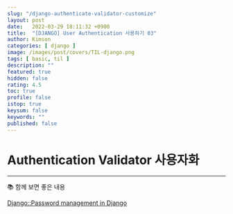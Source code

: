 ```yaml
---
slug: "/django-authenticate-validator-customize"
layout: post
date:   2022-03-29 18:11:32 +0900
title:  "[DJANGO] User Authentication 사용하기 03"
author: Kimson
categories: [ django ]
image: /images/post/covers/TIL-django.png
tags: [ basic, til ]
description: ""
featured: true
hidden: false
rating: 4.5
toc: true
profile: false
istop: true
keysum: false
keywords: ""
published: false
---
```


# Authentication Validator 사용자화

-----

📚 함께 보면 좋은 내용

[Django::Password management in Django](https://docs.djangoproject.com/en/4.0/topics/auth/passwords/#writing-your-own-validator)